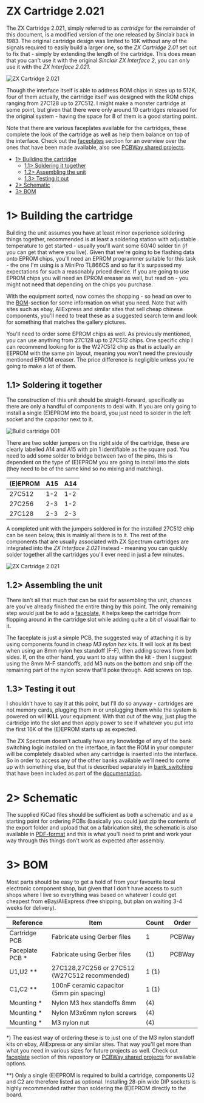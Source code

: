 # ZX Cartridge 2.021
The ZX Cartridge 2.021, simply referred to as *cartridge* for the remainder of this document, is a modified version of the one released by Sinclair back in 1983. The original cartridge design was limited to 16K without any of the signals required to easily build a larger one, so the *ZX Cartridge 2.01* set out to fix that - simply by extending the length of the cartridge. This does mean that you can't use it with the original *Sinclair ZX Interface 2*, you can only use it with the *ZX Interface 2.021*.

![ZX Cartridge 2.021](https://github.com/tebl/ZX-Interface-2.021/raw/main/gallery/build_cartridge_004.jpg)

Though the interface itself is able to address ROM chips in sizes up to 512K, four of them actually, the cartridge itself was designed with the ROM chips ranging from 27C128 up to 27C512. I might make a monster cartridge at some point, but given that there were only around 10 cartridges released for the original system - having the space for 8 of them is a good starting point.

Note that there are various faceplates available for the cartridges, these complete the look of the cartridge as well as help them balance on top of the interface. Check out the [faceplates](https://github.com/tebl/ZX-Interface-2.021/tree/main/faceplates) section for an overview over the ones that have been made available, also see [PCBWay shared projects](https://www.pcbway.com/project/shareproject/?tag=ZX%20Interface%202.021).

- [1> Building the cartridge](#1-building-the-cartridge)
  - [1.1> Soldering it together](#11-soldering-it-together)
  - [1.2> Assembling the unit](#12-assembling-the-unit)
  - [1.3> Testing it out](#13-testing-it-out)
- [2> Schematic](#2-schematic)
- [3> BOM](#3-bom)

# 1> Building the cartridge
Building the unit assumes you have at least minor experience soldering things together, recommended is at least a soldering station with adjustable temperature to get started - usually you'll want some 60/40 solder tin (if you can get that where you live). Given that we're going to be flashing data onto EPROM chips, you'll need an EPROM programmer suitable for this task - the one I'm using is a MiniPro TL866CS and so far it's surpassed my expectations for such a reasonably priced device. If you are going to use EPROM chips you will need an EPROM ereaser as well, but read on - you might not need that depending on the chips you purchase.

With the equipment sorted, now comes the shopping - so head on over to the [BOM](#3-bom)-section for some information on what you need. Note that with sites such as ebay, AliExpress and similar sites that sell cheap chinese components, you'll need to treat these as a suggested search term and look for something that matches the gallery pictures.

You'll need to order some EPROM chips as well. As previously mentioned, you can use anything from 27C128 up to 27C512 chips. One specific chip I can recommend looking for is the W27C512 chip as that is actually an EEPROM with the same pin layout, meaning you won't need the previously mentioned EPROM ereaser. The price difference is negligible unless you're going to make a lot of them.

## 1.1> Soldering it together
The construction of this unit should be straight-forward, specifically as there are only a handful of components to deal with. If you are only going to install a single (E)EPROM into the board, you just need to solder in the left socket and the capacitor next to it.

![Build cartridge 001](https://github.com/tebl/ZX-Interface-2.021/raw/main/gallery/build_cartridge_001.jpg)

There are two solder jumpers on the right side of the cartridge, these are clearly labelled A14 and A15 with pin 1 identifiable as the square pad. You need to add some solder to bridge between two of the pins, this is dependent on the type of (E)EPROM you are going to install into the slots (they need to be of the same kind so no mixing and matching).

| (E)EPROM | A15 | A14 |
| -------- | --- | --- |
| 27C512   | 1-2 | 1-2 |     
| 27C256   | 2-3 | 1-2 |     
| 27C128   | 2-3 | 2-3 |     

A completed unit with the jumpers soldered in for the installed 27C512 chip can be seen below, this is mainly all there is to it. The rest of the components that are usually associated with ZX Spectrum cartridges are integrated into the *ZX Interface 2.021* instead - meaning you can quickly solder together all the cartridges you'll ever need in just a few minutes.

![ZX Cartridge 2.021](https://github.com/tebl/ZX-Interface-2.021/raw/main/gallery/build_cartridge_004.jpg)

## 1.2> Assembling the unit
There isn't all that much that can be said for assembling the unit, chances are you've already finished the entire thing by this point. The only remaining step would just be to add a [faceplate](https://github.com/tebl/ZX-Interface-2.021/tree/main/faceplates), it helps keep the cartridge from flopping around in the cartridge slot while adding quite a bit of visual flair to it.

The faceplate is just a simple PCB, the suggested way of attaching it is by using components found in cheap *M3 nylon hex* kits. It will look at its best when using an 8mm nylon hex standoff (F-F), then adding screws from both sides. If, on the other hand, you want to stay within the kit - then I suggest using the 8mm M-F standoffs, add M3 nuts on the bottom and snip off the remaining part of the nylon screw that'll poke through. Add screws on top.

## 1.3> Testing it out
I shouldn't have to say it at this point, but I'll do so anyway - cartridges are not memory cards, plugging them in or unplugging them while the system is powered on will **KILL** your equipment. With that out of the way, just plug the cartridge into the slot and then apply power to see if whatever you put into the first 16K of the (E)EPROM starts up as expected.

The ZX Spectrum doesn't actually have any knowledge of any of the bank switching logic installed on the interface, in fact the ROM in your computer will be completely disabled when any cartridge is inserted into the interface. So in order to access any of the other banks available we'll need to come up with something else, but that is described separately in [bank_switching](https://github.com/tebl/ZX-Interface-2.021/blob/main/documentation/bank_switching.md) that have been included as part of the [documentation](https://github.com/tebl/ZX-Interface-2.021/tree/main/documentation).

# 2> Schematic
The supplied KiCad files should be sufficient as both a schematic and as a  starting point for ordering PCBs (basically you could just zip the contents of the export folder and upload that on a fabrication site), the schematic is also available in [PDF-format](https://github.com/tebl/ZX-Interface-2.021/tree/main/documentation/schematic) and this is what you'll need to print and work your way through this things don't work as expected after assembly.

# 3> BOM
Most parts should be easy to get a hold of from your favourite local electronic component shop, but given that I don't have access to such shops where I live so everything was based on whatever I could get cheapest from eBay/AliExpress (free shipping, but plan on waiting 3-4 weeks for delivery). 

| Reference             | Item                                                              | Count | Order  |
| --------------------- | ----------------------------------------------------------------- | ----- | ------ |
| Cartridge PCB         | Fabricate using Gerber files                                      |     1 | PCBWay
| Faceplate PCB *       | Fabricate using Gerber files                                      |    (1)| PCBWay
| U1,U2 **              | 27C128,27C256 or 27C512 (W27C512 recommended)                     |  1 (1)|
| C1,C2 **              | 100nF ceramic capacitor (5mm pin spacing)                         |  1 (1)|
| Mounting *            | Nylon M3 hex standoffs 8mm                                        |    (4)|
| Mounting *            | Nylon M3x6mm nylon screws                                         |    (4)|
| Mounting *            | M3 nylon nut                                                      |    (4)|  

*) The easiest way of ordering these is to just one of the M3 nylon standoff kits on ebay, AliExpress or any similar sites. That way you'll get more than what you need in various sizes for future projects as well. Check out [faceplate](https://github.com/tebl/ZX-Interface-2.021/tree/main/faceplates) section of this repository or [PCBWay shared projects](https://www.pcbway.com/project/shareproject/?tag=ZX%20Interface%202.021) for available options.

**) Only a single (E)EPROM is required to build a cartridge, components U2 and C2 are therefore listed as optional. Installing 28-pin wide DIP sockets is highly recommended rather than soldering the (E)EPROM directly to the board.
